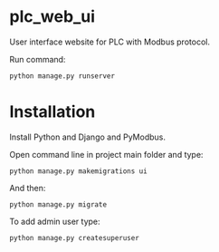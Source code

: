 # plc_web_ui
User interface website for PLC with Modbus protocol.

Run command:
```
python manage.py runserver
```
# Installation
Install Python and Django and PyModbus.

Open command line in project main folder and type:
```
python manage.py makemigrations ui
```
And then:
```
python manage.py migrate
```
To add admin user type:
```
python manage.py createsuperuser
```
